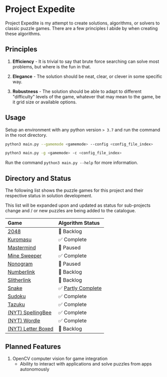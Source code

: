 # Project Expedite

Project Expedite is my attempt to create solutions, algorithms, or solvers to classic puzzle games. There are a few principles I abide by when creating these algorithms.

## Principles

1. **Efficiency** - It is trivial to say that brute force searching can solve most problems, but where is the fun in that.

2. **Elegance** - The solution should be neat, clear, or clever in some specific way.

3. **Robustness** - The solution should be able to adapt to different "difficulty" levels of the game, whatever that may mean to the game, be it grid size or available options.

## Usage

Setup an environment with any python version `> 3.7` and run the command in the root directory.

```bash
python3 main.py --gamemode <gamemode> --config <config_file_index>

python3 main.py -g <gamemode> -c <config_file_index>
```

Run the command `python3 main.py --help` for more information.

## Directory and Status

The following list shows the puzzle games for this project and their respective status in solution development.

This list will be expanded upon and updated as status for sub-projects change and / or new puzzles are being added to the catalogue.

<div align="center">

| Game                                         | Algorithm Status                                            |
| :------------------------------------------- | :---------------------------------------------------------- |
| [2048](./games/2048.md)                      | 📒 Backlog                                                  |
| [Kuromasu](./games/Kuromasu.md)              | ✅ Complete                                                 |
| [Mastermind](./games/Mastermind.md)          | 🛑 Paused                                                   |
| [Mine Sweeper](./games/MineSweeper.md)       | ✅ Complete                                                 |
| [Nonogram](./games/Nonogram.md)              | 🛑 Paused                                                   |
| [Numberlink](./games/Numberlink.md)          | 📒 Backlog                                                  |
| [Slitherlink](./games/Slitherlink.md)        | 📒 Backlog                                                  |
| [Snake](./games/Snake.md)                    | ✅ [Partly Complete](https://github.com/lochungtin/snakeAI) |
| [Sudoku](./games/Sudoku.md)                  | ✅ Complete                                                 |
| [Tazuku](./games/Tazuku.md)                  | ✅ Complete                                                 |
| [(NYT) SpellingBee](./games/SpellingBee.md)  | ✅ Complete                                                 |
| [(NYT) Wordle](./games/Wordle.md)            | ✅ Complete                                                 |
| [(NYT) Letter Boxed](./games/LetterBoxed.md) | 📒 Backlog                                                  |

</div>

## Planned Features

1. OpenCV computer vision for game integration
    - Ability to interact with applications and solve puzzles from apps autonomously

